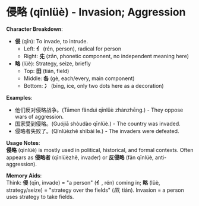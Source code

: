 # **侵略 (qīn​lüè) - Invasion; Aggression**

**Character Breakdown**:  
- **侵** (qīn): To invade, to intrude.
  - Left: **亻** (rén, person), radical for person
  - Right: **兂** (zān, phonetic component, no independent meaning here)  
- **略** (lüè): Strategy, seize, briefly
  - Top: **田** (tián, field)
  - Middle: **各** (gè, each/every, main component)
  - Bottom: **冫** (bīng, ice, only two dots here as a decoration)

**Examples**:  
- 他们反对侵略战争。(Tāmen fǎnduì qīnlüè zhànzhēng.) - They oppose wars of aggression.  
- 国家受到侵略。(Guójiā shòudào qīnlüè.) - The country was invaded.  
- 侵略者失败了。(Qīnlüèzhě shībài le.) - The invaders were defeated.

**Usage Notes**:  
**侵略** (qīn​lüè) is mostly used in political, historical, and formal contexts. Often appears as **侵略者** (qīnlüèzhě, invader) or **反侵略** (fǎn qīnlüè, anti-aggression).

**Memory Aids**:  
Think: **侵** (qīn, invade) = "a person" (**亻**, rén) coming in; **略** (lüè, strategy/seize) = "strategy over the fields" (*田*, tián). Invasion = a person uses strategy to take fields.